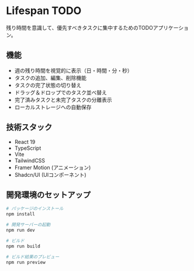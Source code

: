 # Lifespan TODO

残り時間を意識して、優先すべきタスクに集中するためのTODOアプリケーション。

## 機能

- 週の残り時間を視覚的に表示（日・時間・分・秒）
- タスクの追加、編集、削除機能
- タスクの完了状態の切り替え
- ドラッグ＆ドロップでのタスク並べ替え
- 完了済みタスクと未完了タスクの分離表示
- ローカルストレージへの自動保存

## 技術スタック

- React 19
- TypeScript
- Vite
- TailwindCSS
- Framer Motion (アニメーション)
- Shadcn/UI (UIコンポーネント)

## 開発環境のセットアップ

```bash
# パッケージのインストール
npm install

# 開発サーバーの起動
npm run dev

# ビルド
npm run build

# ビルド結果のプレビュー
npm run preview
```



